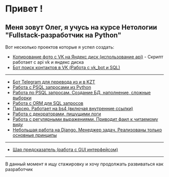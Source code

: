 # Привет !
## Меня зовут Олег, я учусь на курсе Нетологии "Fullstack-разработчик на Python"

Вот несколько проектов которые я успел создать:


* [Копирование фото с VK на Яндекс диск (использование api)](https://github.com/WLeeto/HW-VK_photos_to_Ya_disk) - Скрипт работает с api vk и яндекс диска
* [Бот поиск контактов в VK (Работа с vk_bot и SQL)](https://github.com/WLeeto/VKinder_bot_vk_api)
-------
* [Бот Telegram для перевода из и в KZT](https://github.com/WLeeto/KZ_bot)
* [Работа с PSQL запросами из Python](https://github.com/WLeeto/PostSQL-from-Python)
* [Работа по PSQL запросам. Создание БД, наполнение, сложные выборки](https://github.com/WLeeto/SQL-request-HW_2)
* [Работа с ORM для SQL запросов](https://github.com/WLeeto/SQL_ORM_Homework)
* [Парсер. Работает на bs4 (включая внутренние ссылки)](https://github.com/WLeeto/Parser)
* [Работа с декораторами, пишущими логи](https://github.com/WLeeto/Decorators_HW)
* [Работа с регулярными выражениями. Приводит фаил к читаемому виду](https://github.com/WLeeto/Reg_exp_HW)
* [Небольшая работа на Django. Менеджер задач. Реализованы только основные принципы](https://github.com/WLeeto/taskmanager)
-------
* [Шар предсказатель (работа с GUI интерфейсом)](https://github.com/WLeeto/MagicBall)
-------

В данный момент я ищу стажировку и хочу продолжать развиваться как разработчик 

